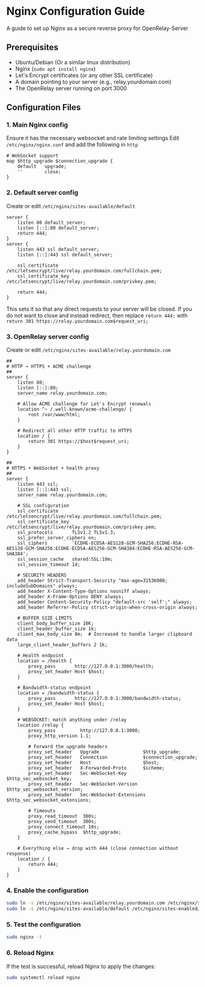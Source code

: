 # Nginx Configuration Guide
A guide to set up Nginx as a secure reverse proxy for OpenRelay-Server

## Prerequisites

- Ubuntu/Debian (Or a similar linux distribution)
- Nginx  (`sudo apt install nginx`)
- Let's Encrypt certificates (or any other SSL certificate)
- A domain pointing to your server (e.g., relay.yourdomain.com)
- The OpenRelay server running on port 3000

## Configuration Files
### 1. Main Nginx config
Ensure it has the necessary websocket and rate limiting settings
Edit `/etc/nginx/nginx.conf` and add the following in `http`

```nginx
# WebSocket support
map $http_upgrade $connection_upgrade {
    default   upgrade;
    ''        close;
}
```

### 2. Default server config
Create or edit `/etc/nginx/sites-available/default`

```nginx
server {
    listen 80 default_server;
    listen [::]:80 default_server;
    return 444;
}
server {
    listen 443 ssl default_server;
    listen [::]:443 ssl default_server;
    
    ssl_certificate /etc/letsencrypt/live/relay.yourdomain.com/fullchain.pem;
    ssl_certificate_key /etc/letsencrypt/live/relay.yourdomain.com/privkey.pem;

    return 444;
}
```

This sets it so that any direct requests to your server will be closed. If you do not want to close and instead redirect, then replace `return 444;` with `return 301 https://relay.yourdomain.com$request_uri;`

### 3. OpenRelay server config
Create or edit `/etc/nginx/sites-available/relay.yourdomain.com`

```nginx
##
# HTTP → HTTPS + ACME challenge
##
server {
    listen 80;
    listen [::]:80;
    server_name relay.yourdomain.com;
    
    # Allow ACME challenge for Let's Encrypt renewals
    location ^~ /.well-known/acme-challenge/ {
        root /var/www/html;
    }
    
    # Redirect all other HTTP traffic to HTTPS
    location / {
        return 301 https://$host$request_uri;
    }
}

##
# HTTPS + WebSocket + health proxy
##
server {
    listen 443 ssl;
    listen [::]:443 ssl;
    server_name relay.yourdomain.com;
    
    # SSL configuration
    ssl_certificate     /etc/letsencrypt/live/relay.yourdomain.com/fullchain.pem;
    ssl_certificate_key /etc/letsencrypt/live/relay.yourdomain.com/privkey.pem;
    ssl_protocols       TLSv1.2 TLSv1.3;
    ssl_prefer_server_ciphers on;
    ssl_ciphers         'ECDHE-ECDSA-AES128-GCM-SHA256:ECDHE-RSA-AES128-GCM-SHA256:ECDHE-ECDSA-AES256-GCM-SHA384:ECDHE-RSA-AES256-GCM-SHA384';
    ssl_session_cache   shared:SSL:10m;
    ssl_session_timeout 1d;
    
    # SECURITY HEADERS
    add_header Strict-Transport-Security "max-age=31536000; includeSubDomains" always;
    add_header X-Content-Type-Options nosniff always;
    add_header X-Frame-Options DENY always;
    add_header Content-Security-Policy "default-src 'self';" always;
    add_header Referrer-Policy strict-origin-when-cross-origin always;
    
    # BUFFER SIZE LIMITS
    client_body_buffer_size 10K;
    client_header_buffer_size 1k;
    client_max_body_size 8m;  # Increased to handle larger clipboard data
    large_client_header_buffers 2 1k;
    
    # Health endpoint
    location = /health {
        proxy_pass       http://127.0.0.1:3000/health;
        proxy_set_header Host $host;
    }
    
    # Bandwidth-status endpoint
    location = /bandwidth-status {
        proxy_pass       http://127.0.0.1:3000/bandwidth-status;
        proxy_set_header Host $host;
    }
    
    # WEBSOCKET: match anything under /relay
    location /relay {
        proxy_pass         http://127.0.0.1:3000;
        proxy_http_version 1.1;
        
        # Forward the upgrade headers
        proxy_set_header   Upgrade                $http_upgrade;
        proxy_set_header   Connection             $connection_upgrade;
        proxy_set_header   Host                   $host;
        proxy_set_header   X-Forwarded-Proto      $scheme;
        proxy_set_header   Sec-WebSocket-Key      $http_sec_websocket_key;
        proxy_set_header   Sec-WebSocket-Version  $http_sec_websocket_version;
        proxy_set_header   Sec-WebSocket-Extensions $http_sec_websocket_extensions;
        
        # Timeouts
        proxy_read_timeout  300s;
        proxy_send_timeout  300s;
        proxy_connect_timeout 10s;
        proxy_cache_bypass  $http_upgrade;
    }
    
    # Everything else → drop with 444 (close connection without response)
    location / {
        return 444;
    }
}
```

### 4. Enable the configuration
```bash
sudo ln -s /etc/nginx/sites-available/relay.yourdomain.com /etc/nginx/sites-enabled/
sudo ln -s /etc/nginx/sites-available/default /etc/nginx/sites-enabled/
```

### 5. Test the configuration
```bash
sudo nginx -t
```

### 6. Reload Nginx
If the test is successful, reload Nginx to apply the changes:
```bash
sudo systemctl reload nginx
```
